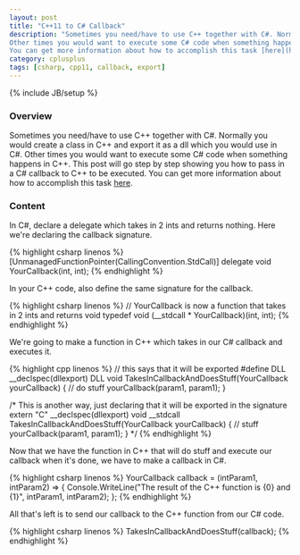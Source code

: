 ```yaml
---
layout: post
title: "C++11 to C# Callback"
description: "Sometimes you need/have to use C++ together with C#. Normally you would create a class in C++ and export it as a dll which you would use in C#.
Other times you would want to execute some C# code when something happens in C++. This post will go step by step showing you how to pass in a C# callback to C++ to be executed.
You can get more information about how to accomplish this task [here](http://www.codeproject.com/Tips/318140/How-to-make-a-callback-to-Csharp-from-C-Cplusplus)."
category: cplusplus
tags: [csharp, cpp11, callback, export]
---
```

{% include JB/setup %}

<!-- Overview -->
<h3>Overview</h3>

Sometimes you need/have to use C++ together with C#. Normally you would create a class in C++ and export it as a dll which you would use in C#.
Other times you would want to execute some C# code when something happens in C++. This post will go step by step showing you how to pass in a C# callback to C++ to be executed.
You can get more information about how to accomplish this task [here](http://www.codeproject.com/Tips/318140/How-to-make-a-callback-to-Csharp-from-C-Cplusplus).

<!-- Content -->
<h3>Content</h3>

In C#, declare a delegate which takes in 2 ints and returns nothing. Here we're declaring the callback signature.

<!-- Code _______________________________________-->
{% highlight csharp linenos %}
[UnmanagedFunctionPointer(CallingConvention.StdCall)]
delegate void YourCallback(int, int);
{% endhighlight %}
<!-- /Code ^^^^^^^^^^^^^^^^^^^^^^^^^^^^^^^^^^^^^^-->

In your C++ code, also define the same signature for the callback.

<!-- Code _______________________________________-->
{% highlight csharp linenos %}
// YourCallback is now a function that takes in 2 ints and returns void
typedef void (__stdcall * YourCallback)(int, int);
{% endhighlight %}
<!-- /Code ^^^^^^^^^^^^^^^^^^^^^^^^^^^^^^^^^^^^^^-->

We're going to make a function in C++ which takes in our C# callback and executes it.

<!-- Code _______________________________________-->
{% highlight cpp linenos %}
// this says that it will be exported
#define DLL __declspec(dllexport)
DLL void TakesInCallbackAndDoesStuff(YourCallback yourCallback) {
  // do stuff
  yourCallback(param1, param1);
}

/*
This is another way, just declaring that it will be exported in the signature
extern "C" __declspec(dllexport) void __stdcall TakesInCallbackAndDoesStuff(YourCallback yourCallback) {
  // stuff
  yourCallback(param1, param1);
}
*/
{% endhighlight %}
<!-- /Code ^^^^^^^^^^^^^^^^^^^^^^^^^^^^^^^^^^^^^^-->

Now that we have the function in C++ that will do stuff and execute our callback when it's done, we have to make a callback in C#.

<!-- Code _______________________________________-->
{% highlight csharp linenos %}
YourCallback callback =
    (intParam1, intParam2) =>
    {
        Console.WriteLine("The result of the C++ function is {0} and {1}", intParam1, intParam2);
    };
{% endhighlight %}
<!-- /Code ^^^^^^^^^^^^^^^^^^^^^^^^^^^^^^^^^^^^^^-->

All that's left is to send our callback to the C++ function from our C# code.

<!-- Code _______________________________________-->
{% highlight csharp linenos %}
TakesInCallbackAndDoesStuff(callback);
{% endhighlight %}
<!-- /Code ^^^^^^^^^^^^^^^^^^^^^^^^^^^^^^^^^^^^^^-->
